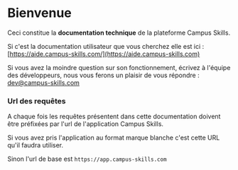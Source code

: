 # Bienvenue

Ceci constitue la **documentation technique** de la plateforme Campus Skills.

Si c'est la documentation utilisateur que vous cherchez elle est ici : [https://aide.campus-skills.com/](https://aide.campus-skills.com)

Si vous avez la moindre question sur son fonctionnement, écrivez à l'équipe des développeurs, nous vous ferons un plaisir de vous répondre : dev@campus-skills.com

### Url des requêtes

A chaque fois les requêtes présentent dans cette documentation doivent être préfixées par l'url de l'application Campus Skills.

Si vous avez pris l'application au format marque blanche c'est cette URL qu'il faudra utiliser.

Sinon l'url de base est `https://app.campus-skills.com`

